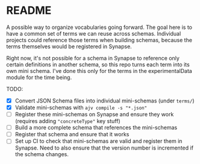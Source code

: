 # README

A possible way to organize vocabularies going forward. The goal here is to have
a common set of terms we can reuse across schemas. Individual projects could
reference those terms when building schemas, because the terms themselves would
be registered in Synapse.

Right now, it's not possible for a schema in Synapse to reference only certain
definitions in another schema, so this repo turns each term into its own mini
schema. I've done this only for the terms in the experimentalData module for the
time being.

TODO:

- [X] Convert JSON Schema files into individual mini-schemas (under `terms/`)
- [X] Validate mini-schemas with `ajv compile -s "*.json"`
- [ ] Register these mini-schemas on Synapse and ensure they work (requires
      adding `"concreteType"` key stuff)
- [ ] Build a more complete schema that references the mini-schemas
- [ ] Register that schema and ensure that it works
- [ ] Set up CI to check that mini-schemas are valid and register them in
      Synapse. Need to also ensure that the version number is incremented if the
      schema changes.
